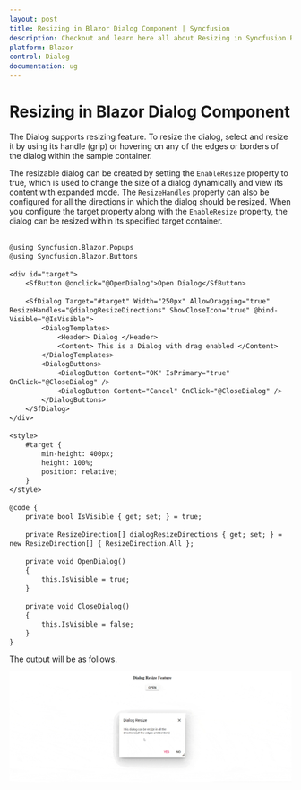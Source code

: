 ```yaml
---
layout: post
title: Resizing in Blazor Dialog Component | Syncfusion
description: Checkout and learn here all about Resizing in Syncfusion Blazor Dialog component and much more details.
platform: Blazor
control: Dialog
documentation: ug
---
```


# Resizing in Blazor Dialog Component

The Dialog supports resizing feature. To resize the dialog, select and resize it by using its handle (grip) or hovering on any of the edges or borders of the dialog within the sample container.

The resizable dialog can be created by setting the `EnableResize` property to true, which is used to change the size of a dialog dynamically and view its content with expanded mode. The `ResizeHandles` property can also be configured for all the directions in which the dialog should be resized. When you configure the target property along with the `EnableResize` property, the dialog can be resized within its specified target container.

```cshtml

@using Syncfusion.Blazor.Popups
@using Syncfusion.Blazor.Buttons

<div id="target">
    <SfButton @onclick="@OpenDialog">Open Dialog</SfButton>

    <SfDialog Target="#target" Width="250px" AllowDragging="true" ResizeHandles="@dialogResizeDirections" ShowCloseIcon="true" @bind-Visible="@IsVisible">
        <DialogTemplates>
            <Header> Dialog </Header>
            <Content> This is a Dialog with drag enabled </Content>
        </DialogTemplates>
        <DialogButtons>
            <DialogButton Content="OK" IsPrimary="true" OnClick="@CloseDialog" />
            <DialogButton Content="Cancel" OnClick="@CloseDialog" />
        </DialogButtons>
    </SfDialog>
</div>

<style>
    #target {
        min-height: 400px;
        height: 100%;
        position: relative;
    }
</style>

@code {
    private bool IsVisible { get; set; } = true;

    private ResizeDirection[] dialogResizeDirections { get; set; } = new ResizeDirection[] { ResizeDirection.All };

    private void OpenDialog()
    {
        this.IsVisible = true;
    }

    private void CloseDialog()
    {
        this.IsVisible = false;
    }
}

```

The output will be as follows.

![Resizing in Blazor Dialog](./images/blazor-dialog-resizing.gif)